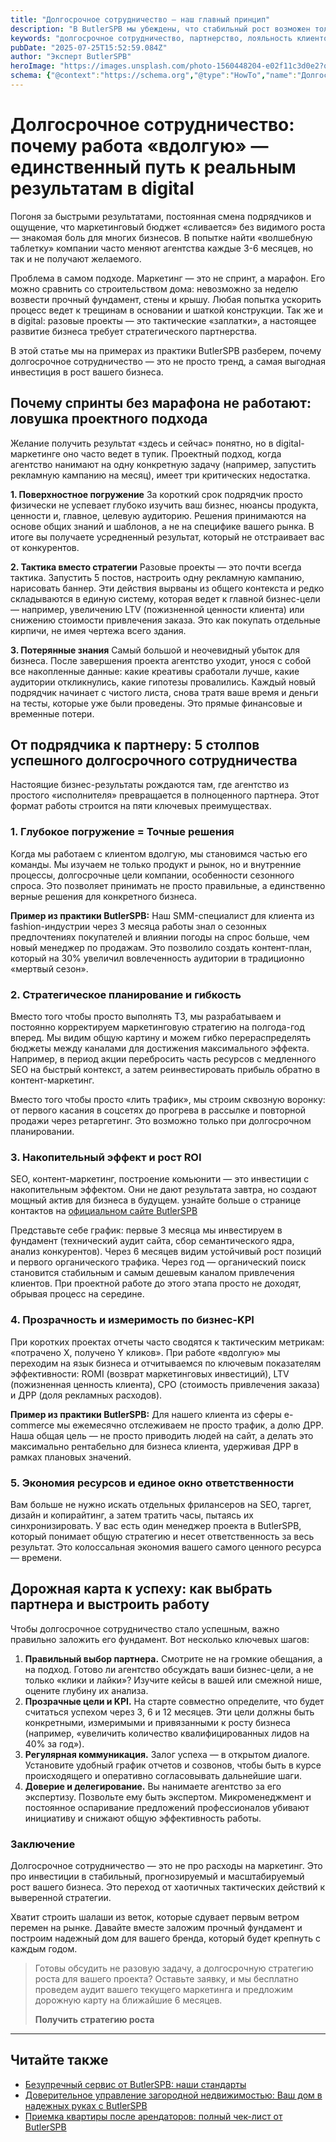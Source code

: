 ```yaml
---
title: "Долгосрочное сотрудничество – наш главный принцип"
description: "В ButlerSPB мы убеждены, что стабильный рост возможен только через длительное и доверительное партнерство. Рассказываем, почему мы выбираем этот путь."
keywords: "долгосрочное сотрудничество, партнерство, лояльность клиентов, ButlerSPB, успех в бизнесе, доверие, стратегия роста"
pubDate: "2025-07-25T15:52:59.084Z"
author: "Эксперт ButlerSPB"
heroImage: "https://images.unsplash.com/photo-1560448204-e02f11c3d0e2?q=80&w=2070&auto=format&fit=crop"
schema: {"@context":"https://schema.org","@type":"HowTo","name":"Долгосрочное сотрудничество – наш главный принцип","description":"В ButlerSPB мы убеждены, что стабильный рост возможен только через длительное и доверительное партнерство. Рассказываем, почему мы выбираем этот путь.","image":{"@type":"ImageObject","url":"https://images.unsplash.com/photo-1560448204-e02f11c3d0e2?q=80&w=2070&auto=format&fit=crop"},"aggregateRating":{"@type":"AggregateRating","ratingValue":"4.8","reviewCount":692,"bestRating":"5","worstRating":"1"},"publisher":{"@type":"Organization","name":"Блог ButlerSPB","logo":{"@type":"ImageObject","url":"https://butlerspb-blog.netlify.app/favicon.ico"}},"mainEntityOfPage":{"@type":"WebPage","@id":"https://butlerspb-blog.netlify.app/blog/dolgosrochnoe-sotrudnichestvo/"}}
---
```

# Долгосрочное сотрудничество: почему работа «вдолгую» — единственный путь к реальным результатам в digital

Погоня за быстрыми результатами, постоянная смена подрядчиков и ощущение, что маркетинговый бюджет «сливается» без видимого роста — знакомая боль для многих бизнесов. В попытке найти «волшебную таблетку» компании часто меняют агентства каждые 3-6 месяцев, но так и не получают желаемого.

Проблема в самом подходе. Маркетинг — это не спринт, а марафон. Его можно сравнить со строительством дома: невозможно за неделю возвести прочный фундамент, стены и крышу. Любая попытка ускорить процесс ведет к трещинам в основании и шаткой конструкции. Так же и в digital: разовые проекты — это тактические «заплатки», а настоящее развитие бизнеса требует стратегического партнерства.

В этой статье мы на примерах из практики ButlerSPB разберем, почему долгосрочное сотрудничество — это не просто тренд, а самая выгодная инвестиция в рост вашего бизнеса.

## Почему спринты без марафона не работают: ловушка проектного подхода

Желание получить результат «здесь и сейчас» понятно, но в digital-маркетинге оно часто ведет в тупик. Проектный подход, когда агентство нанимают на одну конкретную задачу (например, запустить рекламную кампанию на месяц), имеет три критических недостатка.

**1. Поверхностное погружение**
За короткий срок подрядчик просто физически не успевает глубоко изучить ваш бизнес, нюансы продукта, ценности и, главное, целевую аудиторию. Решения принимаются на основе общих знаний и шаблонов, а не на специфике вашего рынка. В итоге вы получаете усредненный результат, который не отстраивает вас от конкурентов.

**2. Тактика вместо стратегии**
Разовые проекты — это почти всегда тактика. Запустить 5 постов, настроить одну рекламную кампанию, нарисовать баннер. Эти действия вырваны из общего контекста и редко складываются в единую систему, которая ведет к главной бизнес-цели — например, увеличению LTV (пожизненной ценности клиента) или снижению стоимости привлечения заказа. Это как покупать отдельные кирпичи, не имея чертежа всего здания.

**3. Потерянные знания**
Самый большой и неочевидный убыток для бизнеса. После завершения проекта агентство уходит, унося с собой все накопленные данные: какие креативы сработали лучше, какие аудитории откликнулись, какие гипотезы провалились. Каждый новый подрядчик начинает с чистого листа, снова тратя ваше время и деньги на тесты, которые уже были проведены. Это прямые финансовые и временные потери.

## От подрядчика к партнеру: 5 столпов успешного долгосрочного сотрудничества

Настоящие бизнес-результаты рождаются там, где агентство из простого «исполнителя» превращается в полноценного партнера. Этот формат работы строится на пяти ключевых преимуществах.

### 1. Глубокое погружение = Точные решения
Когда мы работаем с клиентом вдолгую, мы становимся частью его команды. Мы изучаем не только продукт и рынок, но и внутренние процессы, долгосрочные цели компании, особенности сезонного спроса. Это позволяет принимать не просто правильные, а единственно верные решения для конкретного бизнеса.

**Пример из практики ButlerSPB:** Наш SMM-специалист для клиента из fashion-индустрии через 3 месяца работы знал о сезонных предпочтениях покупателей и влиянии погоды на спрос больше, чем новый менеджер по продажам. Это позволило создать контент-план, который на 30% увеличил вовлеченность аудитории в традиционно «мертвый сезон».

### 2. Стратегическое планирование и гибкость
Вместо того чтобы просто выполнять ТЗ, мы разрабатываем и постоянно корректируем маркетинговую стратегию на полгода-год вперед. Мы видим общую картину и можем гибко перераспределять бюджеты между каналами для достижения максимального эффекта. Например, в период акции перебросить часть ресурсов с медленного SEO на быстрый контекст, а затем реинвестировать прибыль обратно в контент-маркетинг.

Вместо того чтобы просто «лить трафик», мы строим сквозную воронку: от первого касания в соцсетях до прогрева в рассылке и повторной продажи через ретаргетинг. Это возможно только при долгосрочном планировании.

### 3. Накопительный эффект и рост ROI
SEO, контент-маркетинг, построение комьюнити — это инвестиции с накопительным эффектом. Они не дают результата завтра, но создают мощный актив для бизнеса в будущем. узнайте больше о странице контактов на <a href="https://butlerspb.ru/contacts" target="_blank" rel="nofollow">официальном сайте ButlerSPB</a>

Представьте себе график: первые 3 месяца мы инвестируем в фундамент (технический аудит сайта, сбор семантического ядра, анализ конкурентов). Через 6 месяцев видим устойчивый рост позиций и первого органического трафика. Через год — органический поиск становится стабильным и самым дешевым каналом привлечения клиентов. При проектной работе до этого этапа просто не доходят, обрывая процесс на середине.

### 4. Прозрачность и измеримость по бизнес-KPI
При коротких проектах отчеты часто сводятся к тактическим метрикам: «потрачено X, получено Y кликов». При работе «вдолгую» мы переходим на язык бизнеса и отчитываемся по ключевым показателям эффективности: ROMI (возврат маркетинговых инвестиций), LTV (пожизненная ценность клиента), CPO (стоимость привлечения заказа) и ДРР (доля рекламных расходов).

**Пример из практики ButlerSPB:** Для нашего клиента из сферы e-commerce мы ежемесячно отслеживаем не просто трафик, а долю ДРР. Наша общая цель — не просто приводить людей на сайт, а делать это максимально рентабельно для бизнеса клиента, удерживая ДРР в рамках плановых значений.

### 5. Экономия ресурсов и единое окно ответственности
Вам больше не нужно искать отдельных фрилансеров на SEO, таргет, дизайн и копирайтинг, а затем тратить часы, пытаясь их синхронизировать. У вас есть один менеджер проекта в ButlerSPB, который понимает общую стратегию и несет ответственность за весь результат. Это колоссальная экономия вашего самого ценного ресурса — времени.

## Дорожная карта к успеху: как выбрать партнера и выстроить работу

Чтобы долгосрочное сотрудничество стало успешным, важно правильно заложить его фундамент. Вот несколько ключевых шагов:

1.  **Правильный выбор партнера.** Смотрите не на громкие обещания, а на подход. Готово ли агентство обсуждать ваши бизнес-цели, а не только «клики и лайки»? Изучите кейсы в вашей или смежной нише, оцените глубину их анализа.
2.  **Прозрачные цели и KPI.** На старте совместно определите, что будет считаться успехом через 3, 6 и 12 месяцев. Эти цели должны быть конкретными, измеримыми и привязанными к росту бизнеса (например, «увеличить количество квалифицированных лидов на 40% за год»).
3.  **Регулярная коммуникация.** Залог успеха — в открытом диалоге. Установите удобный график отчетов и созвонов, чтобы быть в курсе происходящего и оперативно согласовывать дальнейшие шаги.
4.  **Доверие и делегирование.** Вы нанимаете агентство за его экспертизу. Позвольте ему быть экспертом. Микроменеджмент и постоянное оспаривание предложений профессионалов убивают инициативу и снижают общую эффективность работы.

### Заключение

Долгосрочное сотрудничество — это не про расходы на маркетинг. Это про инвестиции в стабильный, прогнозируемый и масштабируемый рост вашего бизнеса. Это переход от хаотичных тактических действий к выверенной стратегии.

Хватит строить шалаши из веток, которые сдувает первым ветром перемен на рынке. Давайте вместе заложим прочный фундамент и построим надежный дом для вашего бренда, который будет крепнуть с каждым годом.

> Готовы обсудить не разовую задачу, а долгосрочную стратегию роста для вашего проекта? Оставьте заявку, и мы бесплатно проведем аудит вашего текущего маркетинга и предложим дорожную карту на ближайшие 6 месяцев.
>
> **Получить стратегию роста**

---

## Читайте также

*   [Безупречный сервис от ButlerSPB: наши стандарты](/blog/bezuprechnyy-servis/)
*   [Доверительное управление загородной недвижимостью: Ваш дом в надежных руках с ButlerSPB](/blog/uslugi-doveritelnogo-upravleniya-zagorodnoy-nedvizhimostyu/)
*   [Приемка квартиры после арендаторов: полный чек-лист от ButlerSPB](/blog/chek-list-priemki-kvartiry-posle-dolgosrochnoy-arendy/)

